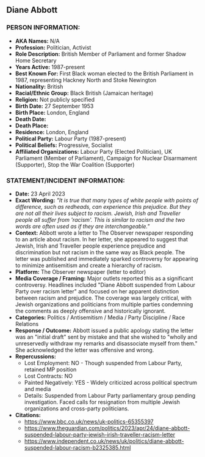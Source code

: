 ## Diane Abbott

### PERSON INFORMATION:
- **AKA Names:** N/A
- **Profession:** Politician, Activist
- **Role Description:** British Member of Parliament and former Shadow Home Secretary
- **Years Active:** 1987-present
- **Best Known For:** First Black woman elected to the British Parliament in 1987, representing Hackney North and Stoke Newington
- **Nationality:** British
- **Racial/Ethnic Group:** Black British (Jamaican heritage)
- **Religion:** Not publicly specified
- **Birth Date:** 27 September 1953
- **Birth Place:** London, England
- **Death Date:** 
- **Death Place:** 
- **Residence:** London, England
- **Political Party:** Labour Party (1987-present)
- **Political Beliefs:** Progressive, Socialist
- **Affiliated Organizations:** Labour Party (Elected Politician), UK Parliament (Member of Parliament), Campaign for Nuclear Disarmament (Supporter), Stop the War Coalition (Supporter)

### STATEMENT/INCIDENT INFORMATION:
- **Date:** 23 April 2023
- **Exact Wording:** *"It is true that many types of white people with points of difference, such as redheads, can experience this prejudice. But they are not all their lives subject to racism. Jewish, Irish and Traveller people all suffer from 'racism'. This is similar to racism and the two words are often used as if they are interchangeable."*
- **Context:** Abbott wrote a letter to The Observer newspaper responding to an article about racism. In her letter, she appeared to suggest that Jewish, Irish and Traveller people experience prejudice and discrimination but not racism in the same way as Black people. The letter was published and immediately sparked controversy for appearing to minimize antisemitism and create a hierarchy of racism.
- **Platform:** The Observer newspaper (letter to editor)
- **Media Coverage / Framing:** Major outlets reported this as a significant controversy. Headlines included "Diane Abbott suspended from Labour Party over racism letter" and focused on her apparent distinction between racism and prejudice. The coverage was largely critical, with Jewish organizations and politicians from multiple parties condemning the comments as deeply offensive and historically ignorant.
- **Categories:** Politics / Antisemitism / Media / Party Discipline / Race Relations
- **Response / Outcome:** Abbott issued a public apology stating the letter was an "initial draft" sent by mistake and that she wished to "wholly and unreservedly withdraw my remarks and disassociate myself from them." She acknowledged the letter was offensive and wrong.
- **Repercussions:**
  - Lost Employment: NO - Though suspended from Labour Party, retained MP position
  - Lost Contracts: NO
  - Painted Negatively: YES - Widely criticized across political spectrum and media
  - Details: Suspended from Labour Party parliamentary group pending investigation. Faced calls for resignation from multiple Jewish organizations and cross-party politicians.
- **Citations:** 
  - https://www.bbc.co.uk/news/uk-politics-65355397
  - https://www.theguardian.com/politics/2023/apr/24/diane-abbott-suspended-labour-party-jewish-irish-traveller-racism-letter
  - https://www.independent.co.uk/news/uk/politics/diane-abbott-suspended-labour-racism-b2325385.html
